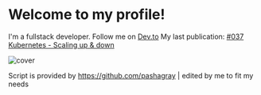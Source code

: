 # Welcome to my profile!
I'm a fullstack developer. Follow me on [Dev.to](https://dev.to/elkhatibomar)
My last publication:
[#037 Kubernetes - Scaling up & down](https://dev.to/elkhatibomar/037-kubernetes-scaling-up-down-136h)

![cover](https://res.cloudinary.com/practicaldev/image/fetch/s--PLB4E1am--/c_imagga_scale,f_auto,fl_progressive,h_420,q_auto,w_1000/https://res.cloudinary.com/practicaldev/image/fetch/s--q5EYSWNW--/c_imagga_scale%2Cf_auto%2Cfl_progressive%2Ch_420%2Cq_auto%2Cw_1000/https://dev-to-uploads.s3.amazonaws.com/i/r6iqb70hnj7wjrngqvp4.png)


Script is provided by https://github.com/pashagray | edited by me to fit my needs

